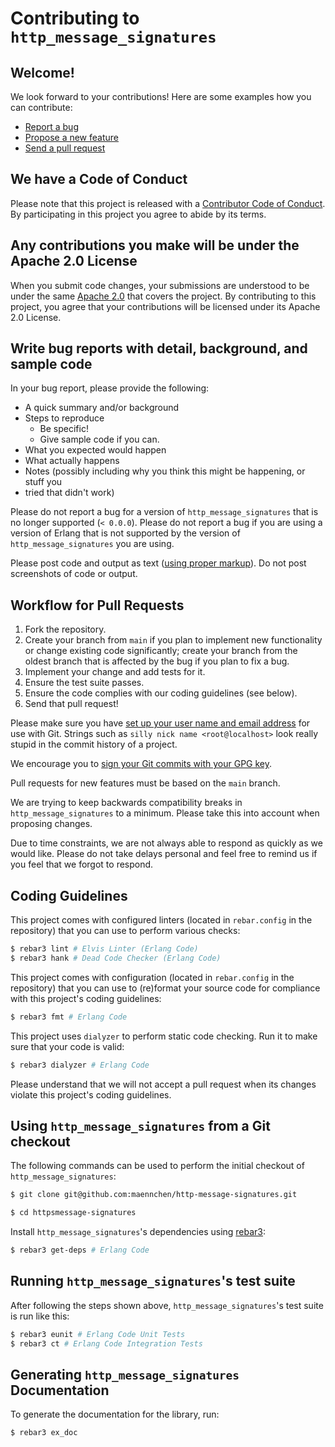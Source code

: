 # Contributing to `http_message_signatures`

## Welcome!

We look forward to your contributions! Here are some examples how you can
contribute:

- [Report a bug](https://github.com/maennchen/http-message-signatures/issues/new?labels=bug&template=BUG.md)
- [Propose a new feature](https://github.com/maennchen/http-message-signatures/issues/new?labels=enhancement&template=FEATURE.md)
- [Send a pull request](https://github.com/maennchen/http-message-signatures/pulls)

## We have a Code of Conduct

Please note that this project is released with a
[Contributor Code of Conduct](CODE_OF_CONDUCT.md). By participating in this
project you agree to abide by its terms.

## Any contributions you make will be under the Apache 2.0 License

When you submit code changes, your submissions are understood to be under the
same [Apache 2.0](https://github.com/maennchen/http-message-signatures/blob/main/LICENSE)
that covers the project. By contributing to this project, you agree that your
contributions will be licensed under its Apache 2.0 License.

## Write bug reports with detail, background, and sample code

In your bug report, please provide the following:

- A quick summary and/or background
- Steps to reproduce
  - Be specific!
  - Give sample code if you can.
- What you expected would happen
- What actually happens
- Notes (possibly including why you think this might be happening, or stuff you
- tried that didn't work)

Please do not report a bug for a version of `http_message_signatures` that is no
longer supported (`< 0.0.0`). Please do not report a bug if you are using a
version of Erlang that is not supported by the version of
`http_message_signatures` you are using.

Please post code and output as text
([using proper markup](https://guides.github.com/features/mastering-markdown/)).
Do not post screenshots of code or output.

## Workflow for Pull Requests

1. Fork the repository.
2. Create your branch from `main` if you plan to implement new functionality or
   change existing code significantly; create your branch from the oldest branch
   that is affected by the bug if you plan to fix a bug.
3. Implement your change and add tests for it.
4. Ensure the test suite passes.
5. Ensure the code complies with our coding guidelines (see below).
6. Send that pull request!

Please make sure you have
[set up your user name and email address](https://git-scm.com/book/en/v2/Getting-Started-First-Time-Git-Setup)
for use with Git. Strings such as `silly nick name <root@localhost>` look really
stupid in the commit history of a project.

We encourage you to
[sign your Git commits with your GPG key](https://docs.github.com/en/github/authenticating-to-github/signing-commits).

Pull requests for new features must be based on the `main` branch.

We are trying to keep backwards compatibility breaks in
`http_message_signatures` to a minimum. Please take this into account when
proposing changes.

Due to time constraints, we are not always able to respond as quickly as we
would like. Please do not take delays personal and feel free to remind us if you
feel that we forgot to respond.

## Coding Guidelines

This project comes with configured linters (located in `rebar.config` in the
repository) that you can use to perform various checks:

```bash
$ rebar3 lint # Elvis Linter (Erlang Code)
$ rebar3 hank # Dead Code Checker (Erlang Code)
```

This project comes with configuration (located in `rebar.config` in the
repository) that you can use to (re)format your source code for compliance with
this project's coding guidelines:

```bash
$ rebar3 fmt # Erlang Code
```

This project uses `dialyzer` to perform static code checking. Run it to make
sure that your code is valid:

```bash
$ rebar3 dialyzer # Erlang Code
```

Please understand that we will not accept a pull request when its changes
violate this project's coding guidelines.

## Using `http_message_signatures` from a Git checkout

The following commands can be used to perform the initial checkout of
`http_message_signatures`:

```bash
$ git clone git@github.com:maennchen/http-message-signatures.git

$ cd httpsmessage-signatures
```

Install `http_message_signatures`'s dependencies using
[rebar3](https://rebar3.org/):

```bash
$ rebar3 get-deps # Erlang Code
```

## Running `http_message_signatures`'s test suite

After following the steps shown above, `http_message_signatures`'s test suite is
run like this:

```bash
$ rebar3 eunit # Erlang Code Unit Tests
$ rebar3 ct # Erlang Code Integration Tests
```

## Generating `http_message_signatures` Documentation

To generate the documentation for the library, run:

```bash
$ rebar3 ex_doc
```

<!-- TODO: Add when guides are added -->
<!-- The guide documentation pages can be found in the `/guides/` directory. -->
